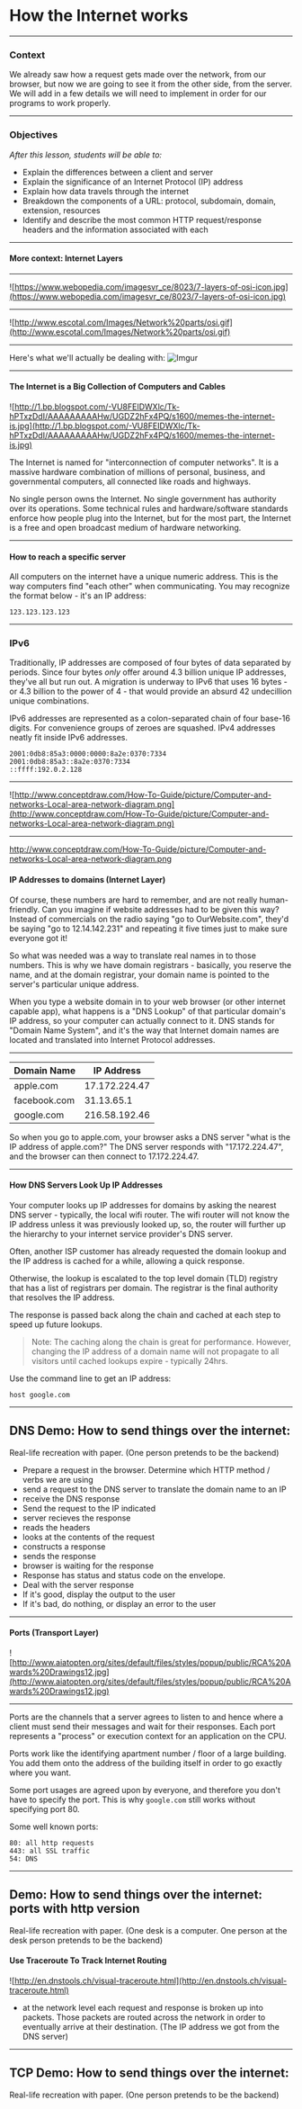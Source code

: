 # How the Internet works

---

### Context
We already saw how a request gets made over the network, from our browser, but now we are going to see it from the other side, from the server. We will add in a few details we will need to implement in order for our programs to work properly.

---


### Objectives
*After this lesson, students will be able to:*

- Explain the differences between a client and server
- Explain the significance of an Internet Protocol (IP) address
- Explain how data travels through the internet
- Breakdown the components of a URL: protocol, subdomain, domain, extension, resources
- Identify and describe the most common HTTP request/response headers and the information associated with each

---

#### More context: Internet Layers

---
![https://www.webopedia.com/imagesvr_ce/8023/7-layers-of-osi-icon.jpg](https://www.webopedia.com/imagesvr_ce/8023/7-layers-of-osi-icon.jpg)

---

![http://www.escotal.com/Images/Network%20parts/osi.gif](http://www.escotal.com/Images/Network%20parts/osi.gif)

---

Here's what we'll actually be dealing with:
![Imgur](https://i.imgur.com/gbYZ6Oj.gif)

---
#### The Internet is a Big Collection of Computers and Cables
![http://1.bp.blogspot.com/-VU8FEIDWXlc/Tk-hPTxzDdI/AAAAAAAAAHw/UGDZ2hFx4PQ/s1600/memes-the-internet-is.jpg](http://1.bp.blogspot.com/-VU8FEIDWXlc/Tk-hPTxzDdI/AAAAAAAAAHw/UGDZ2hFx4PQ/s1600/memes-the-internet-is.jpg)

<span class="non-slide"></span>

The Internet is named for "interconnection of computer networks". It is a massive hardware combination of millions of personal, business, and governmental computers, all connected like roads and highways.

No single person owns the Internet. No single government has authority over its operations. Some technical rules and hardware/software standards enforce how people plug into the Internet, but for the most part, the Internet is a free and open broadcast medium of hardware networking.


---

#### How to reach a specific server

All computers on the internet have a unique numeric address. This is the way computers find "each other" when communicating. You may recognize the format below - it's an IP address:

```
123.123.123.123
```
---

### IPv6
Traditionally, IP addresses are composed of four bytes of data separated by periods. Since four bytes *only* offer around 4.3 billion unique IP addresses, they've all but run out. A migration is underway to IPv6 that uses 16 bytes - or 4.3 billion to the power of 4 - that would provide an absurd 42 undecillion unique combinations.

IPv6 addresses are represented as a colon-separated chain of four base-16 digits. For convenience groups of zeroes are squashed. IPv4 addresses neatly fit inside IPv6 addresses.

```
2001:0db8:85a3:0000:0000:8a2e:0370:7334
2001:0db8:85a3::8a2e:0370:7334
::ffff:192.0.2.128
```

---

![http://www.conceptdraw.com/How-To-Guide/picture/Computer-and-networks-Local-area-network-diagram.png](http://www.conceptdraw.com/How-To-Guide/picture/Computer-and-networks-Local-area-network-diagram.png)

---
http://www.conceptdraw.com/How-To-Guide/picture/Computer-and-networks-Local-area-network-diagram.png

#### IP Addresses to domains (Internet Layer)
<span class="non-slide"></span>
<span class="non-slide"></span>

Of course, these numbers are hard to remember, and are not really human-friendly. Can you imagine if website addresses had to be given this way? Instead of commercials on the radio saying "go to OurWebsite.com", they'd be saying "go to 12.14.142.231" and repeating it five times just to make sure everyone got it!

So what was needed was a way to translate real names in to those numbers. This is why we have domain registrars - basically, you reserve the name, and at the domain registrar, your domain name is pointed to the server's particular unique address.

When you type a website domain in to your web browser (or other internet capable app), what happens is a "DNS Lookup" of that particular domain's IP address, so your computer can actually connect to it.  DNS stands for "Domain Name System", and it's the way that Internet domain names are located and translated into Internet Protocol addresses.

---

| Domain Name  | IP Address    |
|--------------|---------------|
| apple.com    | 17.172.224.47 |
| facebook.com | 31.13.65.1    |
| google.com   | 216.58.192.46 |

So when you go to apple.com, your browser asks a DNS server "what is the IP address of apple.com?" The DNS server responds with "17.172.224.47", and the browser can then connect to 17.172.224.47.



---

#### How DNS Servers Look Up IP Addresses
<span class="non-slide"></span>
<span class="non-slide"></span>


Your computer looks up IP addresses for domains by asking the nearest DNS server - typically, the local wifi router. The wifi router will not know the IP address unless it was previously looked up, so, the router will further up the hierarchy to your internet service provider's DNS server.

Often, another ISP customer has already requested the domain lookup and the IP address is cached for a while, allowing a quick response.

Otherwise, the lookup is escalated to the top level domain (TLD) registry that has a list of registrars per domain. The registrar is the final authority that resolves the IP address.

The response is passed back along the chain and cached at each step to speed up future lookups.

> Note: The caching along the chain is great for performance. However, changing the IP address of a domain name will not propagate to all visitors until cached lookups expire - typically 24hrs.

Use the command line to get an IP address:
```
host google.com
```

---

## DNS Demo: How to send things over the internet:
Real-life recreation with paper. (One person pretends to be the backend)
- Prepare a request in the browser. Determine which HTTP method / verbs we are using
- send a request to the DNS server to translate the domain name to an IP
- receive the DNS response
- Send the request to the IP indicated
- server recieves the response
- reads the headers
- looks at the contents of the request
- constructs a response
- sends the response
- browser is waiting for the response
- Response has status and status code on the envelope.
- Deal with the server response
- If it's good, display the output to the user
- If it's bad, do nothing, or display an error to the user

---

#### Ports (Transport Layer)
![http://www.aiatopten.org/sites/default/files/styles/popup/public/RCA%20Awards%20Drawings12.jpg](http://www.aiatopten.org/sites/default/files/styles/popup/public/RCA%20Awards%20Drawings12.jpg)

---

Ports are the channels that a server agrees to listen to and hence where a client must send their messages and wait for their responses. Each port represents a "process" or execution context for an application on the CPU.

Ports work like the identifying apartment number / floor of a large building. You add them onto the address of the building itself in order to go exactly where you want.

Some port usages are agreed upon by everyone, and therefore you don't have to specify the port. This is why `google.com` still works without specifying port 80.

Some well known ports:
```
80: all http requests
443: all SSL traffic
54: DNS
```

---

## Demo: How to send things over the internet: ports with http version
Real-life recreation with paper. (One desk is a computer. One person at the desk person pretends to be the backend)


#### Use Traceroute To Track Internet Routing

![http://en.dnstools.ch/visual-traceroute.html](http://en.dnstools.ch/visual-traceroute.html)

- at the network level each request and response is broken up into packets. Those packets are routed across the network in order to eventually arrive at their destination. (The IP address we got from the DNS server)

---


## TCP Demo: How to send things over the internet:
Real-life recreation with paper. (One person pretends to be the backend)
